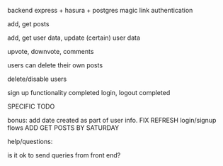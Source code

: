 
backend express + hasura + postgres
magic link authentication

add, get posts

add, get user data, update (certain) user data

upvote, downvote, comments

users can delete their own posts

delete/disable users

sign up functionality completed
login, logout completed

SPECIFIC TODO

bonus: add date created as part of user info.
FIX REFRESH login/signup flows
ADD GET POSTS BY SATURDAY

help/questions:

is it ok to send queries from front end?